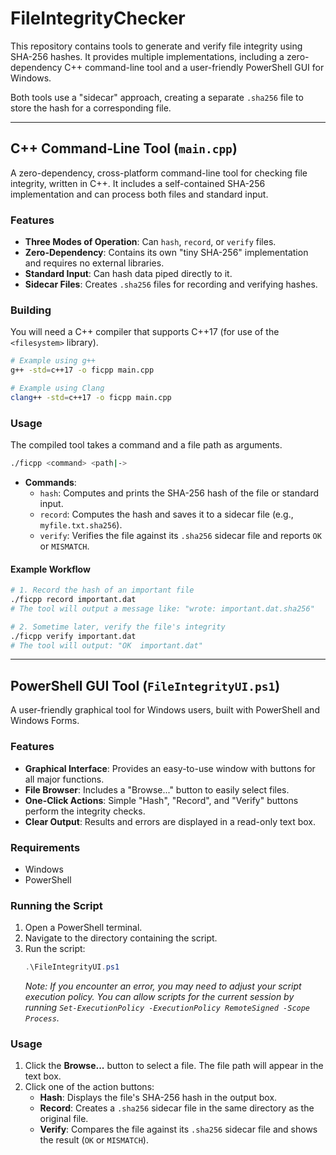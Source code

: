 # FileIntegrityChecker

This repository contains tools to generate and verify file integrity using SHA-256 hashes. It provides multiple implementations, including a zero-dependency C++ command-line tool and a user-friendly PowerShell GUI for Windows.

Both tools use a "sidecar" approach, creating a separate `.sha256` file to store the hash for a corresponding file.

---

## C++ Command-Line Tool (`main.cpp`)

A zero-dependency, cross-platform command-line tool for checking file integrity, written in C++. It includes a self-contained SHA-256 implementation and can process both files and standard input.

### Features
* **Three Modes of Operation**: Can `hash`, `record`, or `verify` files.
* **Zero-Dependency**: Contains its own "tiny SHA-256" implementation and requires no external libraries.
* **Standard Input**: Can hash data piped directly to it.
* **Sidecar Files**: Creates `.sha256` files for recording and verifying hashes.

### Building
You will need a C++ compiler that supports C++17 (for use of the `<filesystem>` library).

```bash
# Example using g++
g++ -std=c++17 -o ficpp main.cpp

# Example using Clang
clang++ -std=c++17 -o ficpp main.cpp
```

### Usage
The compiled tool takes a command and a file path as arguments.

```bash
./ficpp <command> <path|->
```
* **Commands**:
    * `hash`: Computes and prints the SHA-256 hash of the file or standard input.
    * `record`: Computes the hash and saves it to a sidecar file (e.g., `myfile.txt.sha256`).
    * `verify`: Verifies the file against its `.sha256` sidecar file and reports `OK` or `MISMATCH`.

#### Example Workflow
```bash
# 1. Record the hash of an important file
./ficpp record important.dat
# The tool will output a message like: "wrote: important.dat.sha256"

# 2. Sometime later, verify the file's integrity
./ficpp verify important.dat
# The tool will output: "OK  important.dat"
```

---

## PowerShell GUI Tool (`FileIntegrityUI.ps1`)

A user-friendly graphical tool for Windows users, built with PowerShell and Windows Forms.

### Features
* **Graphical Interface**: Provides an easy-to-use window with buttons for all major functions.
* **File Browser**: Includes a "Browse..." button to easily select files.
* **One-Click Actions**: Simple "Hash", "Record", and "Verify" buttons perform the integrity checks.
* **Clear Output**: Results and errors are displayed in a read-only text box.

### Requirements
* Windows
* PowerShell

### Running the Script
1.  Open a PowerShell terminal.
2.  Navigate to the directory containing the script.
3.  Run the script:
    ```powershell
    .\FileIntegrityUI.ps1
    ```
    *Note: If you encounter an error, you may need to adjust your script execution policy. You can allow scripts for the current session by running `Set-ExecutionPolicy -ExecutionPolicy RemoteSigned -Scope Process`.*

### Usage
1.  Click the **Browse...** button to select a file. The file path will appear in the text box.
2.  Click one of the action buttons:
    * **Hash**: Displays the file's SHA-256 hash in the output box.
    * **Record**: Creates a `.sha256` sidecar file in the same directory as the original file.
    * **Verify**: Compares the file against its `.sha256` sidecar file and shows the result (`OK` or `MISMATCH`).
